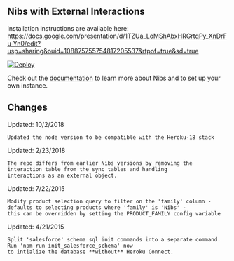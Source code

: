 ## Nibs with External Interactions

Installation instructions are available here: https://docs.google.com/presentation/d/1TZUa_LoMShAbxHRGrtqPy_XnDrFu-Yn0/edit?usp=sharing&ouid=108875755754817205537&rtpof=true&sd=true

[![Deploy](https://www.herokucdn.com/deploy/button.png)](https://heroku.com/deploy?template=https://github.com/danmehlmanheroku/nibsWithOData.git)

Check out the [documentation](http://heroku.github.io/nibs) to learn more about Nibs and to set up your own instance.

## Changes

Updated: 10/2/2018
    
    Updated the node version to be compatible with the Heroku-18 stack

Updated: 2/23/2018

    The repo differs from earlier Nibs versions by removing the interaction table from the sync tables and handling
    interactions as an external object.
    
Updated: 7/22/2015

    Modify product selection query to filter on the 'family' column - defaults to selecting products where 'family' is 'Nibs' - 
    this can be overridden by setting the PRODUCT_FAMILY config variable
    
Updated: 4/21/2015

    Split 'salesforce' schema sql init commands into a separate command. Run 'npm run init_salesforce_schema' now
    to intialize the database **without** Heroku Connect.
